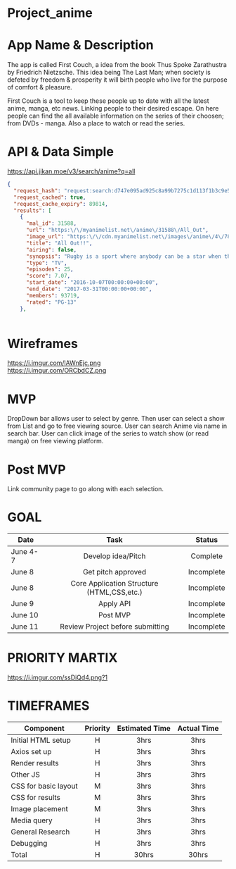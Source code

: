 # Project_anime

# App Name & Description

The app is called First Couch, a idea from the book Thus Spoke Zarathustra by Friedrich Nietzsche. This idea being The Last Man; when society is defeted by freedom & prosperity it will birth people who live for the purpose of comfort & pleasure.

First Couch is a tool to keep these people up to date with all the latest anime, manga, etc news. Linking people to their desired escape. On here people can find the all available information on the series of their choosen; from DVDs - manga. Also a place to watch or read the series.

# API & Data Simple

https://api.jikan.moe/v3/search/anime?q=all

``` JSON
{
  "request_hash": "request:search:d747e095ad925c8a99b7275c1d113f1b3c9e5f13",
  "request_cached": true,
  "request_cache_expiry": 89814,
  "results": [
    {
      "mal_id": 31588,
      "url": "https:\/\/myanimelist.net\/anime\/31588\/All_Out",
      "image_url": "https:\/\/cdn.myanimelist.net\/images\/anime\/4\/78649.jpg?s=f6f836c1beebc4e725fa3dc943b8cdeb",
      "title": "All Out!!",
      "airing": false,
      "synopsis": "Rugby is a sport where anybody can be a star when they hold the ball. The rules are simple: one player has to carry the ball past the goalposts across the field while avoiding the other team, who are...",
      "type": "TV",
      "episodes": 25,
      "score": 7.07,
      "start_date": "2016-10-07T00:00:00+00:00",
      "end_date": "2017-03-31T00:00:00+00:00",
      "members": 93719,
      "rated": "PG-13"
    },
   
   ```

# Wireframes

https://i.imgur.com/lAWnEjc.png <br>
https://i.imgur.com/ORCbdCZ.png

# MVP
DropDown bar allows user to select by genre.
Then user can select a show from List and go to free viewing source.
User can search Anime via name in search bar.
User can click image of the series to watch show (or read manga) on free viewing platform.



# Post MVP
Link community page to go along with each selection.


# GOAL
| Date | Task | Status |
| --- | :---: |  :---: | 
|June 4-7| Develop idea/Pitch | Complete
|June 8| Get pitch approved | Incomplete
|June 8| Core Application Structure (HTML,CSS,etc.) | Incomplete
|June 9| Apply API | Incomplete
|June 10| Post MVP | Incomplete
|June 11| Review Project before submitting | Incomplete

# PRIORITY MARTIX

https://i.imgur.com/ssDiQd4.png?1

# TIMEFRAMES

| Component | Priority | Estimated Time | Actual Time |
| --- | :---: |  :---: | :---: | 
| Initial HTML setup | H | 3hrs| 3hrs |  
| Axios set up | H | 3hrs| 3hrs |  
| Render results | H | 3hrs| 3hrs |  
| Other JS | H | 3hrs| 3hrs |  
| CSS for basic layout | M | 3hrs| 3hrs |  
| CSS for results | M | 3hrs| 3hrs |  
| Image placement | M | 3hrs| 3hrs |  
| Media query | H | 3hrs| 3hrs |  
| General Research | H | 3hrs| 3hrs |  
| Debugging | H | 3hrs| 3hrs |  
| Total | H | 30hrs| 30hrs |  
